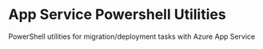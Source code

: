# App Service Powershell Utilities

PowerShell utilities for migration/deployment tasks with Azure App Service
